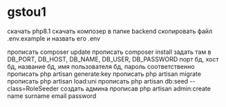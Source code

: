 # gstou1

скачать php8.1
скачать композер
в папке backend скопировать файл .env.example и назвать его .env 

прописать composer update 
прописать composer install 
задать там в DB_PORT, DB_HOST, DB_NAME, DB_USER, DB_PASSWORD
порт бд, хост бд, название бд, имя пользователя бд, пароль соответственно
прописать php artisan generate:key
прописать php artisan migrate
прописать php artisan load:uni
прописать php artisan db:seed --class=RoleSeeder
создать админа прописав php artisan admin:create name surname email password
